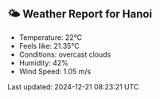 <!-- WEATHER-START -->
## 🌤 Weather Report for Hanoi

- Temperature: 22°C
- Feels like: 21.35°C
- Conditions: overcast clouds
- Humidity: 42%
- Wind Speed: 1.05 m/s

Last updated: 2024-12-21 08:23:21 UTC
<!-- WEATHER-END -->
